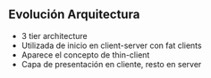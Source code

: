 ##  Evolución Arquitectura

 - 3 tier architecture
  - Utilizada de inicio en client-server con fat clients
  - Aparece el concepto de thin-client
  - Capa de presentación en cliente, resto en server